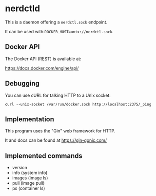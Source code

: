# nerdctld

This is a daemon offering a `nerdctl.sock` endpoint.

It can be used with `DOCKER_HOST=unix://nerdctl.sock`.

## Docker API

The Docker API (REST) is available at:

<https://docs.docker.com/engine/api/>

## Debugging

You can use cURL for talking HTTP to a Unix socket:

`curl --unix-socket /var/run/docker.sock http://localhost:2375/_ping`

## Implementation

This program uses the "Gin" web framework for HTTP.

It and docs can be found at <https://gin-gonic.com/>

## Implemented commands

* version
* info (system info)
* images (image ls)
* pull (image pull)
* ps (container ls)
